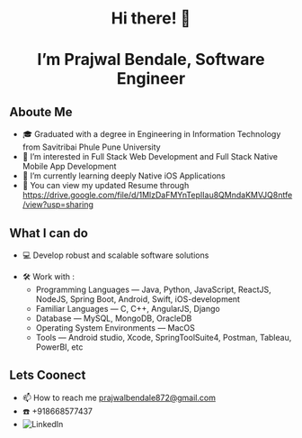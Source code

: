 <h1 align="center">
Hi there! 👋
</h1>

<h1 align="center"> I’m Prajwal Bendale, Software Engineer</h1>

## Aboute Me

- 🎓 Graduated with a degree in Engineering in Information Technology from Savitribai Phule Pune University
- 👀 I’m interested in Full Stack Web Development and Full Stack Native Mobile App Development
- 🌱 I’m currently learning deeply Native iOS Applications
- 💞️ You can view my updated Resume through https://drive.google.com/file/d/1MlzDaFMYnTepIIau8QMndaKMVJQ8ntfe/view?usp=sharing

## What I can do

- 💻 Develop robust and scalable software solutions

* 🛠️ Work with :
  - Programming Languages — Java, Python, JavaScript, ReactJS, NodeJS, Spring Boot, Android, Swift, iOS-development
  - Familiar Languages — C, C++, AngularJS, Django
  - Database — MySQL, MongoDB, OracleDB
  - Operating System Environments — MacOS
  - Tools — Android studio, Xcode, SpringToolSuite4, Postman, Tableau, PowerBI, etc

## Lets Coonect

- 📫 How to reach me prajwalbendale872@gmail.com
- :phone: +918668577437
- ![LinkedIn](https://img.shields.io/badge/linkedin-%230077B5.svg?style=for-the-badge&logo=linkedin&logoColor=white)
<!---
PrajwalBendale/PrajwalBendale is a ✨ special ✨ repository because its `README.md` (this file) appears on your GitHub profile.
You can click the Preview link to take a look at your changes.
--->
